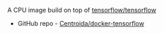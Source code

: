 A CPU image build on top of [tensorflow/tensorflow](https://hub.docker.com/r/tensorflow/tensorflow/)

- GitHub repo - [Centroida/docker-tensorflow](https://github.com/Centroida/docker-tensorflow)
